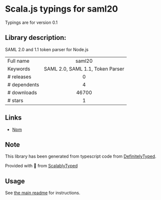 
# Scala.js typings for saml20

Typings are for version 0.1

## Library description:
SAML 2.0 and 1.1 token parser for Node.js

|                    |                 |
| ------------------ | :-------------: |
| Full name          | saml20 |
| Keywords           | SAML 2.0, SAML 1.1, Token Parser |
| # releases         | 0 |
| # dependents       | 4 |
| # downloads        | 46700 |
| # stars            | 1 |

## Links
- [Npm](https://www.npmjs.com/package/saml20)
    


## Note
This library has been generated from typescript code from [DefinitelyTyped](https://definitelytyped.org).

Provided with :purple_heart: from [ScalablyTyped](https://github.com/oyvindberg/ScalablyTyped)

## Usage
See [the main readme](../../readme.md) for instructions.


